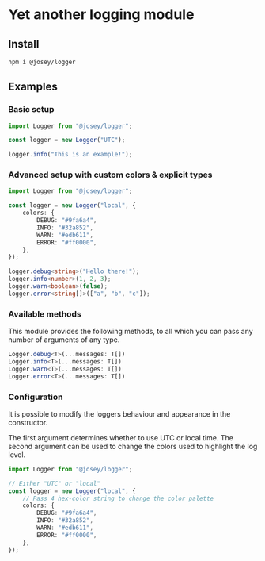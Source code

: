 # Yet another logging module

## Install

```sh
npm i @josey/logger
```

## Examples

### Basic setup

```ts
import Logger from "@josey/logger";

const logger = new Logger("UTC");

logger.info("This is an example!");
```

### Advanced setup with custom colors & explicit types

```ts
import Logger from "@josey/logger";

const logger = new Logger("local", {
    colors: {
        DEBUG: "#9fa6a4",
        INFO: "#32a852",
        WARN: "#edb611",
        ERROR: "#ff0000",
    },
});

logger.debug<string>("Hello there!");
logger.info<number>(1, 2, 3);
logger.warn<boolean>(false);
logger.error<string[]>(["a", "b", "c"]);
```

### Available methods

This module provides the following methods, to all which you can pass any number of arguments of any type.

```ts
Logger.debug<T>(...messages: T[])
Logger.info<T>(...messages: T[])
Logger.warn<T>(...messages: T[])
Logger.error<T>(...messages: T[])
```

### Configuration

It is possible to modify the loggers behaviour and appearance in the constructor.

The first argument determines whether to use UTC or local time.
The second argument can be used to change the colors used to highlight the log level.

```ts
import Logger from "@josey/logger";

// Either "UTC" or "local"
const logger = new Logger("local", {
    // Pass 4 hex-color string to change the color palette
    colors: {
        DEBUG: "#9fa6a4",
        INFO: "#32a852",
        WARN: "#edb611",
        ERROR: "#ff0000",
    },
});
```
